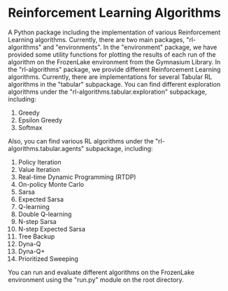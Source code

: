 # Reinforcement Learning Algorithms
A Python package including the implementation of various Reinforcement Learning algorithms.
Currently, there are two main packages, "rl-algorithms" and "environments".
In the "environment" package, we have provided some utility functions for plotting the results of each run of the algorithm on the FrozenLake environment from the Gymnasium Library.
In the "rl-algorithms" package, we provide different Reinforcement Learning algorithms. Currently, there are implementations for several Tabular RL algorithms in the "tabular" subpackage.
You can find different exploration algorithms under the "rl-algorithms.tabular.exploration" subpackage, including:
1. Greedy
2. Epsilon Greedy
3. Softmax

Also, you can find various RL algorithms under the "rl-algorithms.tabular.agents" subpackage, including:
1. Policy Iteration
2. Value Iteration
3. Real-time Dynamic Programming (RTDP)
4. On-policy Monte Carlo
5. Sarsa
6. Expected Sarsa
7. Q-learning
8. Double Q-learning
9. N-step Sarsa
10. N-step Expected Sarsa
11. Tree Backup
12. Dyna-Q
13. Dyna-Q+
14. Prioritized Sweeping

You can run and evaluate different algorithms on the FrozenLake environment using the "run.py" module on the root directory.
